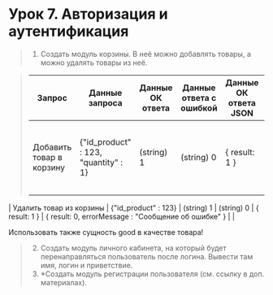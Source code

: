 # Урок 7. Авторизация и аутентификация

> 1. Создать модуль корзины. В неё можно добавлять товары, а можно удалять товары из неё.

>| Запрос | Данные запроса | Данные ОК ответа | Данные ответа с ошибкой | Данные ОК ответа JSON | Данные ответа JSON с ошибкой | Комментарий |
>| ------ | ------ | ------ | ------ | ------ | ------ | ------ |
>| Добавить товар в корзину | {"id_product" : 123, "quantity" : 1} | (string) 1 | (string) 0 | { result: 1 } | { result: 0, errorMessage : "Сообщение об ошибке" } | Подразумевается, что целевая корзина пользователя идентифицируется на стороне сервера |
| Удалить товар из корзины | {"id_product" : 123} | (string) 1 | (string) 0 | { result: 1 } | { result: 0, errorMessage : "Сообщение об ошибке" } | |

Использовать также сущность good в качестве товара!
> 2. Создать модуль личного кабинета, на который будет перенаправляться пользователь после логина. Вывести там имя, логин и приветствие.
> 3. *Создать модуль регистрации пользователя (см. ссылку в доп. материалах).
